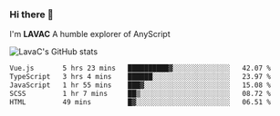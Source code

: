 ### Hi there 👋
I'm **LAVAC**
A humble explorer of AnyScript

![LavaC's GitHub stats](https://github-readme-stats.vercel.app/api?username=LavaCxx&show_icons=true&theme=synthwave)

<!--START_SECTION:waka-->

```txt
Vue.js       5 hrs 23 mins   ██████████▓░░░░░░░░░░░░░░   42.07 %
TypeScript   3 hrs 4 mins    ██████░░░░░░░░░░░░░░░░░░░   23.97 %
JavaScript   1 hr 55 mins    ███▓░░░░░░░░░░░░░░░░░░░░░   15.08 %
SCSS         1 hr 7 mins     ██▒░░░░░░░░░░░░░░░░░░░░░░   08.72 %
HTML         49 mins         █▓░░░░░░░░░░░░░░░░░░░░░░░   06.51 %
```

<!--END_SECTION:waka-->

